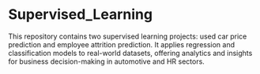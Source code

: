 # Supervised_Learning
This repository contains two supervised learning projects: used car price prediction and employee attrition prediction. It applies regression and classification models to real-world datasets, offering analytics and insights for business decision-making in automotive and HR sectors.
